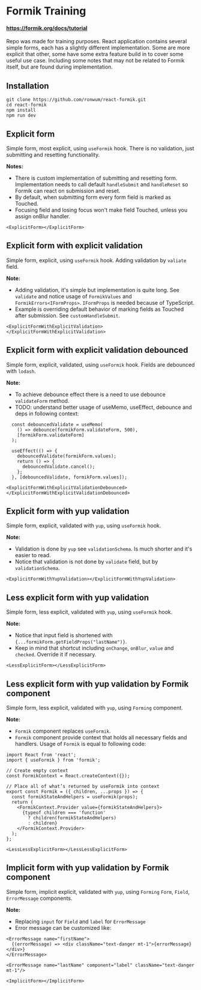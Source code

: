 # Formik Training
#### https://formik.org/docs/tutorial
Repo was made for training purposes. React application contains several simple forms, each has a slightly
different implementation. Some are more explicit that other, some have some extra feature build in to cover some useful
use case. Including some notes that may not be related to Formik itself, but are found during implementation.

## Installation
```shell
git clone https://github.com/ronwum/react-formik.git
cd react-formik
npm install
npm run dev
```


## Explicit form
Simple form, most explicit, using `useFormik` hook. There is no validation, just submitting and resetting functionality.

**Notes:**
- There is custom implementation of submitting and resetting form. Implementation needs to call default `handleSubmit` 
and `handleReset` so Formik can react on submission and reset.
- By default, when submitting form every form field is marked as Touched.
- Focusing field and losing focus won't make field Touched, unless you assign onBlur handler.
```react
<ExplicitForm></ExplicitForm>
```

## Explicit form with explicit validation
Simple form, explicit, using `useFormik` hook. Adding validation by `valiate` field.

**Note:**
- Adding validation, it's simple but implementation is quite long. See `validate` and notice usage of `FormikValues` 
and `FormikErrors<IFormProps>`. `IFormProps` is needed because of TypeScript.
- Example is overriding default behavior of marking fields as Touched after submission. See `customHandleSubmit`.
```react
<ExplicitFormWithExplicitValidation></ExplicitFormWithExplicitValidation>
```

## Explicit form with explicit validation debounced
Simple form, explicit, validated, using `useFormik` hook. Fields are debounced with `lodash`.

**Note:**
- To achieve debounce effect there is a need to use debounce `validateForm` method. 
- TODO: understand better usage of useMemo, useEffect, debounce and deps in following context:
```react
  const debouncedValidate = useMemo(
    () => debounce(formikForm.validateForm, 500),
    [formikForm.validateForm]
  );

  useEffect(() => {
    debouncedValidate(formikForm.values);
    return () => {
      debouncedValidate.cancel();
    };
  }, [debouncedValidate, formikForm.values]);
```
```react
<ExplicitFormWithExplicitValidationDebounced></ExplicitFormWithExplicitValidationDebounced>
```

## Explicit form with yup validation
Simple form, explicit, validated with `yup`, using `useFormik` hook.

**Note:**
- Validation is done by `yup` see `validationSchema`. Is much shorter and it's easier to read.
- Notice that validation is not done by `validate` field, but by `validationSchema`.
```react
<ExplicitFormWithYupValidation></ExplicitFormWithYupValidation>
```

## Less explicit form with yup validation
Simple form, less explicit, validated with `yup`, using `useFormik` hook.

**Note:**
- Notice that input field is shortened with `{...formikForm.getFieldProps("lastName")}`.
- Keep in mind that shortcut including `onChange`, `onBlur`, `value` and `checked`. Override it if necessary.
```react
<LessExplicitForm></LessExplicitForm>
```

## Less explicit form with yup validation by Formik component
Simple form, less explicit, validated with `yup`, using `Forming` component.

**Note:**
- `Formik` component replaces `useFormik`.
- `Formik` component provide context that holds all necessary fields and handlers. Usage of `Formik` is equal to 
following code:
```react
import React from 'react';
import { useFormik } from 'formik';

// Create empty context
const FormikContext = React.createContext({});

// Place all of what’s returned by useFormik into context
export const Formik = ({ children, ...props }) => {
  const formikStateAndHelpers = useFormik(props);
  return (
    <FormikContext.Provider value={formikStateAndHelpers}>
      {typeof children === 'function'
        ? children(formikStateAndHelpers)
        : children}
    </FormikContext.Provider>
  );
};
```
```react
<LessLessExplicitForm></LessLessExplicitForm>
```

## Implicit form with yup validation by Formik component
Simple form, implicit explicit, validated with `yup`, using `Forming` `Form`, `Field`, `ErrorMessage` components.

**Note:**
- Replacing `input` for `Field` and `label` for `ErrorMessage`
- Error message can be customized like:
```react
<ErrorMessage name="firstName">
  {(errorMessage) => <div className="text-danger mt-1">{errorMessage}</div>}
</ErrorMessage>

<ErrorMessage name="lastName" component="label" className="text-danger mt-1"/>
```
```react
<ImplicitForm></ImplicitForm>
```
